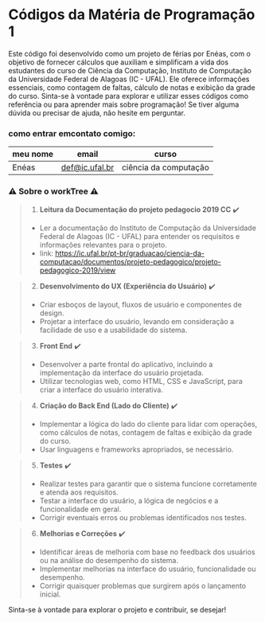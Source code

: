 
# Códigos da Matéria de Programação 1

Este código foi desenvolvido como um projeto de férias por Enéas, com o objetivo de fornecer cálculos que auxiliam e simplificam a vida dos estudantes do curso de Ciência da Computação, Instituto de Computação da Universidade Federal de Alagoas (IC - UFAL). Ele oferece informações essenciais, como contagem de faltas, cálculo de notas e exibição da grade do curso. Sinta-se à vontade para explorar e utilizar esses códigos como referência ou para aprender mais sobre programação! Se tiver alguma dúvida ou precisar de ajuda, não hesite em perguntar.

### como entrar emcontato comigo: 
|meu nome|email|curso|
| -------- | -------- | -------- |
|Enéas|def@ic.ufal.br|ciência da computação|

### :warning: Sobre o workTree :warning:

>1. **Leitura da Documentação do projeto pedagocio 2019 CC** :heavy_check_mark:
>   - Ler a documentação do Instituto de Computação da Universidade Federal de Alagoas (IC - UFAL) para entender os requisitos e informações relevantes para o projeto.
>   - link: https://ic.ufal.br/pt-br/graduacao/ciencia-da-computacao/documentos/projeto-pedagogico/projeto-pedagogico-2019/view

>2. **Desenvolvimento do UX (Experiência do Usuário)** :heavy_check_mark:
>   - Criar esboços de layout, fluxos de usuário e componentes de design.
>   - Projetar a interface do usuário, levando em consideração a facilidade de uso e a usabilidade do sistema.

>3. **Front End** :heavy_check_mark:
>   - Desenvolver a parte frontal do aplicativo, incluindo a implementação da interface do usuário projetada.
>   - Utilizar tecnologias web, como HTML, CSS e JavaScript, para criar a interface do usuário interativa.

>4. **Criação do Back End (Lado do Cliente)** :heavy_check_mark:
>   - Implementar a lógica do lado do cliente para lidar com operações, como cálculos de notas, contagem de faltas e exibição da grade do curso.
>   - Usar linguagens e frameworks apropriados, se necessário.

>5. **Testes** :heavy_check_mark:
>   - Realizar testes para garantir que o sistema funcione corretamente e atenda aos requisitos.
>   - Testar a interface do usuário, a lógica de negócios e a funcionalidade em geral.
>   - Corrigir eventuais erros ou problemas identificados nos testes.

>6. **Melhorias e Correções** :heavy_check_mark:
>   - Identificar áreas de melhoria com base no feedback dos usuários ou na análise do desempenho do sistema.
>   - Implementar melhorias na interface do usuário, funcionalidade ou desempenho.
>   - Corrigir quaisquer problemas que surgirem após o lançamento inicial.


Sinta-se à vontade para explorar o projeto e contribuir, se desejar!
